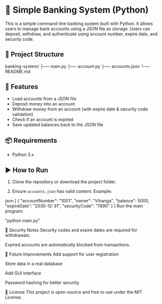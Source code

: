 # 🏦 Simple Banking System (Python)

This is a simple command-line banking system built with Python. It allows users to manage bank accounts using a JSON file as storage. Users can deposit, withdraw, and authenticate using account number, expire date, and security code.

## 📁 Project Structure

banking-system/
├── main.py
├── account.py
├── accounts.json
└── README.md

## 🔧 Features

- Load accounts from a JSON file
- Deposit money into an account
- Withdraw money from an account (with expire date & security code validation)
- Check if an account is expired
- Save updated balances back to the JSON file

## 📦 Requirements

- Python 3.x

## ▶️ How to Run

1. Clone the repository or download the project folder.

2. Ensure `accounts.json` has valid content. Example:

json
[
  {
    "accountNumber": "1001",
    "owner": "Vihanga",
    "balance": 5000,
    "expireDate": "2030-12-31",
    "securityCode": "7890"
  }
]
Run the main program:

"python main.py"


🔐 Security Notes
Security codes and expire dates are required for withdrawals.

Expired accounts are automatically blocked from transactions.

🧠 Future Improvements
Add support for user registration

Store data in a real database

Add GUI interface

Password hashing for better security

📄 License
This project is open-source and free to use under the MIT License.
